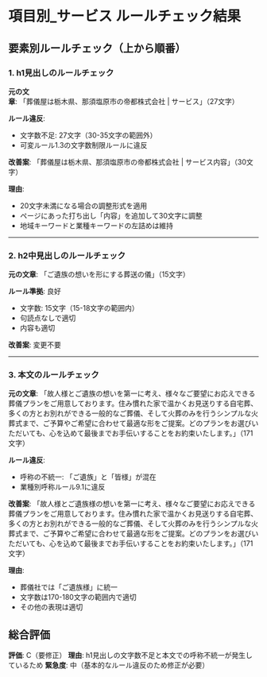 # 項目別_サービス ルールチェック結果

## 要素別ルールチェック（上から順番）

### 1. h1見出しのルールチェック

**元の文章**: 「葬儀屋は栃木県、那須塩原市の帝都株式会社 | サービス」（27文字）

**ルール違反**:
- 文字数不足: 27文字（30-35文字の範囲外）
- 可変ルール1.3の文字数制限ルールに違反

**改善案**: 「葬儀屋は栃木県、那須塩原市の帝都株式会社 | サービス内容」（30文字）

**理由**: 
- 20文字未満になる場合の調整形式を適用
- ページにあった打ち出し「内容」を追加して30文字に調整
- 地域キーワードと業種キーワードの左詰めは維持

---

### 2. h2中見出しのルールチェック

**元の文章**: 「ご遺族の想いを形にする葬送の儀」（15文字）

**ルール準拠**: 良好
- 文字数: 15文字（15-18文字の範囲内）
- 句読点なしで適切
- 内容も適切

**改善案**: 変更不要

---

### 3. 本文のルールチェック

**元の文章**: 「故人様とご遺族の想いを第一に考え、様々なご要望にお応えできる葬儀プランをご用意しております。住み慣れた家で温かくお見送りする自宅葬、多くの方とお別れができる一般的なご葬儀、そして火葬のみを行うシンプルな火葬式まで、ご予算やご希望に合わせて最適な形をご提案。どのプランをお選びいただいても、心を込めて最後までお手伝いすることをお約束いたします。」（171文字）

**ルール違反**:
- 呼称の不統一: 「ご遺族」と「皆様」が混在
- 業種別呼称ルール9.1に違反

**改善案**: 「故人様とご遺族様の想いを第一に考え、様々なご要望にお応えできる葬儀プランをご用意しております。住み慣れた家で温かくお見送りする自宅葬、多くの方とお別れができる一般的なご葬儀、そして火葬のみを行うシンプルな火葬式まで、ご予算やご希望に合わせて最適な形をご提案。どのプランをお選びいただいても、心を込めて最後までお手伝いすることをお約束いたします。」（171文字）

**理由**: 
- 葬儀社では「ご遺族様」に統一
- 文字数は170-180文字の範囲内で適切
- その他の表現は適切

## 総合評価

**評価**: C（要修正）
**理由**: h1見出しの文字数不足と本文での呼称不統一が発生しているため
**緊急度**: 中（基本的なルール違反のため修正が必要）
